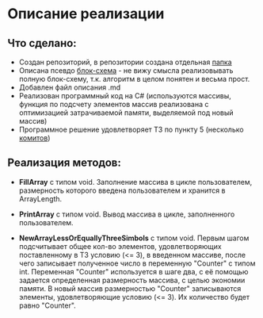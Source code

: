 # Описание реализации

## Что сделано:
- Создан репозиторий, в репозитории создана отдельная [папка](https://github.com/vaskalka/C-)
- Описана псевдо [блок-схема](https://yapx.ru/album/WHRI8) - не вижу смысла реализовывать полную блок-схему, т.к. алгоритм в целом понятен и весьма прост. 
- Добавлен файл описания .md
- Реализован программный код на C# (используются массивы, функция по подсчету элементов массив реализована с оптимизацией затрачиваемой памяти, выделяемой под новый массив)
- Программное решение удовлетворяет ТЗ по пункту 5 (несколько [комитов](https://github.com/vaskalka/C-/commits/master))

## Реализация методов:
- **FillArray** с типом void.
Заполнение массива в цикле пользователем, размерность которого введена пользователем и хранится в ArrayLength.

- **PrintArray** с типом void.
Вывод массива в цикле, заполненного пользователем.

- **NewArrayLessOrEquallyThreeSimbols** с типом void.
Первым шагом подсчитывает общее кол-во элементов, удовлетворяющих поставленному в ТЗ условию (<= 3), в введенном массиве, после чего записывает полученное число в переменную "Counter" с типом int. Переменная "Counter" используется в шаге два, с её помощью задается определенная размерность массива, с целью экономии памяти. В новый массив размерностью "Counter" записываются элементы, удовлетворяющие условию (<= 3). Их количество будет равно "Counter".
